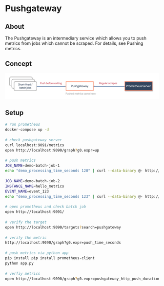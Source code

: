 # Pushgateway
## About

The Pushgateway is an intermediary service which allows you to push metrics from jobs which cannot be scraped. For details, see Pushing metrics.

## Concept
![Screenshot](../../pics/pushgateway.png)

## Setup
```bash
# run prometheus
docker-compose up -d

# check pushgateway server
curl localhost:9091/metrics
open http://localhost:9090/graph?g0.expr=up

# push metrics
JOB_NAME=demo-batch-job-1
echo "demo_processing_time_seconds 120" | curl --data-binary @- http://localhost:9091/metrics/job/${JOB_NAME_1}

JOB_NAME=demo-batch-job-2
INSTANCE_NAME=hello_metrics
EVENT_NAME=event_123
echo "demo_processing_time_seconds 123" | curl --data-binary @- http://localhost:9091/metrics/job/${JOB_NAME_2}/instance/${INSTANCE_NAME}/event/${EVENT_NAME}

# open prometheus and check batch job
open http://localhost:9091/

# verify the target
open http://localhost:9090/targets?search=pushgateway

# verify the metric
http://localhost:9090/graph?g0.expr=push_time_seconds

# push metrics via python app
pip install pip install prometheus-client
python app.py

# verfiy metrics
open http://localhost:9090/graph?g0.expr=pushgateway_http_push_duration_seconds

```